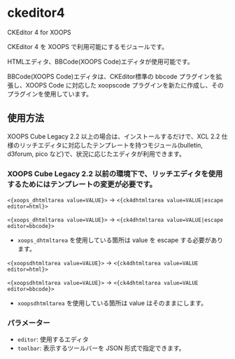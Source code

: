 ckeditor4
=========

CKEditor 4 for XOOPS

CKEditor 4 を XOOPS で利用可能にするモジュールです。

HTMLエディタ、BBCode(XOOPS Code)エディタが使用可能です。

BBCode(XOOPS Code)エディタは、CKEditor標準の bbcode プラグインを拡張し、XOOPS Code に対応した xoopscode プラグインを新たに作成し、そのプラグインを使用しています。

## 使用方法

XOOPS Cube Legacy 2.2 以上の場合は、インストールするだけで、XCL 2.2 仕様のリッチエディタに対応したテンプレートを持つモジュール(bulletin, d3forum, pico など)で、状況に応じたエディタが利用できます。

### XOOPS Cube Legacy 2.2 以前の環境下で、リッチエディタを使用するためにはテンプレートの変更が必要です。

``<{xoops_dhtmltarea value=VALUE}>`` -> ``<{ck4dhtmltarea value=VALUE|escape editor=html}>``

``<{xoops_dhtmltarea value=VALUE}>`` -> ``<{ck4dhtmltarea value=VALUE|escape editor=bbcode}>``

 * ``xoops_dhtmltarea`` を使用している箇所は value を escape する必要があります。

``<{xoopsdhtmltarea value=VALUE}>`` -> ``<{ck4dhtmltarea value=VALUE editor=html}>``

``<{xoopsdhtmltarea value=VALUE}>`` -> ``<{ck4dhtmltarea value=VALUE editor=bbcode}>``

 * ``xoopsdhtmltarea`` を使用している箇所は value はそのままにします。

### パラメーター

* ``editor``: 使用するエディタ
* ``toolbar``: 表示するツールバーを JSON 形式で指定できます。